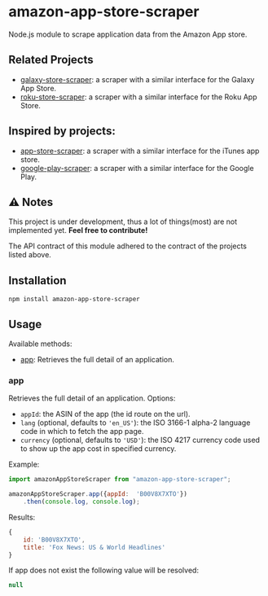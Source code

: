 # amazon-app-store-scraper
Node.js module to scrape application data from the Amazon App store.

## Related Projects
* [galaxy-store-scraper](https://github.com/KR1470R/galaxy-store-scraper): a scraper with a similar interface for the Galaxy App Store.
* [roku-store-scraper](https://github.com/KR1470R/roku-store-scraper): a scraper with a similar interface for the Roku App Store.

## Inspired by projects:
* [app-store-scraper](https://github.com/facundoolano/app-store-scraper): a scraper with a similar interface for the iTunes app store.
* [google-play-scraper](https://github.com/facundoolano/google-play-scraper):  a scraper with a similar interface for the Google Play.

## ⚠️ Notes
This project is under development, thus a lot of things(most) are not implemented yet.
**Feel free to contribute!**

The API contract of this module adhered to the contract of the projects listed above.

## Installation
```
npm install amazon-app-store-scraper
```

## Usage
Available methods:
- [app](#app): Retrieves the full detail of an application.

### app

Retrieves the full detail of an application. Options:

* `appId`: the ASIN of the app (the id route on the url).
* `lang` (optional, defaults to `'en_US'`): the ISO 3166-1 alpha-2 language code in which to fetch the app page.
* `currency` (optional, defaults to `'USD'`): the ISO 4217 currency code used to show up the app cost in specified currency.

Example:

```javascript
import amazonAppStoreScraper from "amazon-app-store-scraper";

amazonAppStoreScraper.app({appId:  'B00V8X7XTO'})
	.then(console.log, console.log);
```
Results:
```javascript
{ 
	id: 'B00V8X7XTO', 
	title: 'Fox News: US & World Headlines' 
}
```
If app does not exist  the following value will be resolved:
```javascript 
null
``` 
